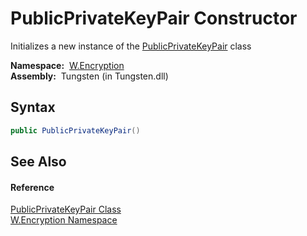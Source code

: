 PublicPrivateKeyPair Constructor
================================
   Initializes a new instance of the [PublicPrivateKeyPair][1] class

  **Namespace:**  [W.Encryption][2]  
  **Assembly:**  Tungsten (in Tungsten.dll)

Syntax
------

```csharp
public PublicPrivateKeyPair()
```


See Also
--------

#### Reference
[PublicPrivateKeyPair Class][1]  
[W.Encryption Namespace][2]  

[1]: README.md
[2]: ../README.md